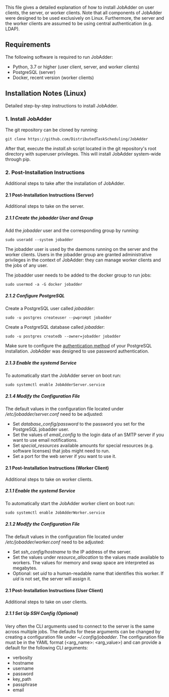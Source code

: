 This file gives a detailed explanation of how to install JobAdder on user clients, the server, or worker clients.
Note that all components of JobAdder were designed to be used exclusively on Linux.
Furthermore, the server and the worker clients are assumed to be using central authentication (e.g. LDAP).

## Requirements
The following software is required to run JobAdder:

- Python, 3.7 or higher (user client, server, and worker clients)
- PostgreSQL (server)
- Docker, recent version (worker clients)

## Installation Notes (Linux)
Detailed step-by-step instructions to install JobAdder.

### 1. Install JobAdder
The git repository can be cloned by running:
    
    git clone https://github.com/DistributedTaskScheduling/JobAdder

After that, execute the *install.sh* script located in the git repository's root directory with superuser privileges.
This will install JobAdder system-wide through pip.

### 2. Post-Installation Instructions
Additional steps to take after the installation of JobAdder.
#### 2.1 Post-Installation Instructions (Server)
Additional steps to take on the server.
##### 2.1.1 Create the jobadder User and Group
Add the *jobadder* user and the corresponding group by running:

    sudo useradd --system jobadder

The jobadder user is used by the daemons running on the server and the worker clients.
Users in the jobadder group are granted administrative privileges in the context of JobAdder: 
they can manage worker clients and the jobs of any user.

The jobadder user needs to be added to the docker group to run jobs:

    sudo usermod -a -G docker jobadder

##### 2.1.2 Configure PostgreSQL
Create a PostgreSQL user called *jobadder*:

    sudo -u postgres createuser --pwprompt jobadder

Create a PostgreSQL database called *jobadder*:

    sudo -u postgres createdb --owner=jobadder jobadder

Make sure to configure the [authentication method](https://www.postgresql.org/docs/12/auth-methods.html) of your PostgreSQL installation.
JobAdder was designed to use password authentication.
##### 2.1.3 Enable the systemd Service
To automatically start the JobAdder server on boot run:

    sudo systemctl enable JobAdderServer.service

##### 2.1.4 Modify the Configuration File
The default values in the configuration file located under */etc/jobadder/server.conf* need to be adjusted:

- Set *database_config/password* to the password you set for the PostgreSQL jobadder user.
- Set the values of *email_config* to the login data of an SMTP server if you want to use email notifications.
- Set *special_resources* available amounts for special resources (e.g. software licenses) that jobs might need to run.
- Set a port for the web server if you want to use it.

#### 2.1 Post-Installation Instructions (Worker Client)
Additional steps to take on worker clients.
##### 2.1.1 Enable the systemd Service
To automatically start the JobAdder worker client on boot run:

    sudo systemctl enable JobAdderWorker.service

##### 2.1.2 Modify the Configuration File
The default values in the configuration file located under */etc/jobadder/worker.conf* need to be adjusted:

- Set *ssh_config/hostname* to the IP address of the server.
- Set the values under *resource_allocation* to the values made available to workers. The values for memory and swap space are interpreted as megabytes.
- Optional: set *uid* to a human-readable name that identifies this worker. If *uid* is not set, the server will assign it.

#### 2.1 Post-Installation Instructions (User Client)
Additional steps to take on user clients.
##### 2.1.1 Set Up SSH Config (Optional)
Very often the CLI arguments used to connect to the server is the same across multiple jobs.
The defaults for these arguments can be changed by creating a configuration file under *~/.config/jobadder*.
The configuration file must be in the YAML format (<arg_name>: <arg_value>) and can provide a default for the following CLI arguments:

- verbosity
- hostname
- username
- password
- key_path
- passphrase
- email